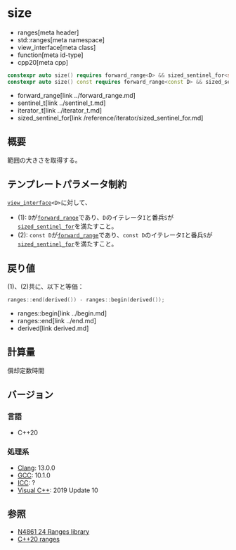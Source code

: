 # size
* ranges[meta header]
* std::ranges[meta namespace]
* view_interface[meta class]
* function[meta id-type]
* cpp20[meta cpp]

```cpp
constexpr auto size() requires forward_range<D> && sized_sentinel_for<sentinel_t<D>, iterator_t<D>>;                         // (1) 
constexpr auto size() const requires forward_range<const D> && sized_sentinel_for<sentinel_t<const D>, iterator_t<const D>>; // (2)
```
* forward_range[link ../forward_range.md]
* sentinel_t[link ../sentinel_t.md]
* iterator_t[link ../iterator_t.md]
* sized_sentinel_for[link /reference/iterator/sized_sentinel_for.md]

## 概要
範囲の大きさを取得する。

## テンプレートパラメータ制約
[`view_interface`](../view_interface.md)`<D>`に対して、

- (1): `D`が[`forward_range`](../forward_range.md)であり、`D`のイテレータ`I`と番兵`S`が[`sized_sentinel_for`](/reference/iterator/sized_sentinel_for.md)を満たすこと。
- (2): `const D`が[`forward_range`](../forward_range.md)であり、`const D`のイテレータ`I`と番兵`S`が[`sized_sentinel_for`](/reference/iterator/sized_sentinel_for.md)を満たすこと。

## 戻り値
(1)、(2)共に、以下と等価：

```cpp
ranges::end(derived()) - ranges::begin(derived());
```
* ranges::begin[link ../begin.md]
* ranges::end[link ../end.md]
* derived[link derived.md]

## 計算量
償却定数時間

## バージョン
### 言語
- C++20

### 処理系
- [Clang](/implementation.md#clang): 13.0.0
- [GCC](/implementation.md#gcc): 10.1.0
- [ICC](/implementation.md#icc): ?
- [Visual C++](/implementation.md#visual_cpp): 2019 Update 10

## 参照
- [N4861 24 Ranges library](https://timsong-cpp.github.io/cppwp/n4861/ranges)
- [C++20 ranges](https://techbookfest.org/product/5134506308665344)
